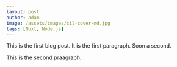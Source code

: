 ```yaml
---
layout: post
author: adam
image: /assets/images/cil-cover-md.jpg
tags: [Nuxt, Node.js]
---
```

This is the first blog post. It is the first paragraph. Soon a second.

This is the second praagraph.